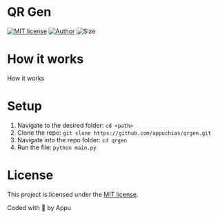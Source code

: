 # QR Gen
[![MIT license](https://img.shields.io/github/license/appuchias/qrgen?style=flat-square)](https://github.com/appuchias/qrgen/blob/master/LICENSE)
[![Author](https://img.shields.io/badge/Project%20by-Appu-9cf?style=flat-square)](https://github.com/appuchias)
![Size](https://img.shields.io/github/repo-size/appuchias/qrgen?color=orange&style=flat-square)

# How it works
How it works

# Setup
1. Navigate to the desired folder: `cd <path>`
2. Clone the repo: `git clone https://github.com/appuchias/qrgen.git`
3. Navigate into the repo folder: `cd qrgen`
4. Run the file: `python main.py`

# License
This project is licensed under the [MIT license](https://github.com/appuchias/qrgen/blob/master/LICENSE).

Coded with 🖤 by Appu